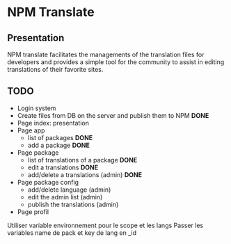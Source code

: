# NPM Translate

## Presentation

NPM translate facilitates the managements of the translation files for developers and provides a simple tool for the community to assist in editing translations of their favorite sites.

## TODO

- Login system
- Create files from DB on the server and publish them to NPM **DONE**
- Page index: presentation
- Page app
  - list of packages **DONE**
  - add a package **DONE**
- Page package
  - list of translations of a package **DONE**
  - edit a translations **DONE**
  - add/delete a translations (admin) **DONE**
- Page package config
  - add/delete language (admin)
  - edit the admin list (admin)
  - publish the translations (admin)
- Page profil


Utiliser variable environnement pour le scope et les langs
Passer les variables name de pack et key de lang en _id
